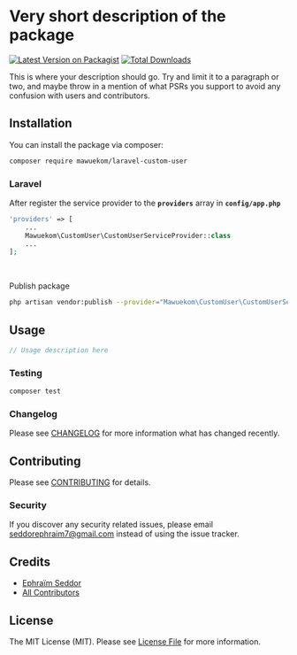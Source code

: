 # Very short description of the package

[![Latest Version on Packagist](https://img.shields.io/packagist/v/mawuekom/laravel-custom-user.svg?style=flat-square)](https://packagist.org/packages/mawuekom/laravel-custom-user)
[![Total Downloads](https://img.shields.io/packagist/dt/mawuekom/laravel-custom-user.svg?style=flat-square)](https://packagist.org/packages/mawuekom/laravel-custom-user)

This is where your description should go. Try and limit it to a paragraph or two, and maybe throw in a mention of what PSRs you support to avoid any confusion with users and contributors.

## Installation

You can install the package via composer:

```bash
composer require mawuekom/laravel-custom-user
```

### Laravel <br/>

After register the service provider to the **`providers`** array in **`config/app.php`**

```php
'providers' => [
    ...
    Mawuekom\CustomUser\CustomUserServiceProvider::class
    ...
];
```
<br/>

Publish package

```bash
php artisan vendor:publish --provider="Mawuekom\CustomUser\CustomUserServiceProvider"
```

## Usage

```php
// Usage description here
```

### Testing

```bash
composer test
```

### Changelog

Please see [CHANGELOG](CHANGELOG.md) for more information what has changed recently.

## Contributing

Please see [CONTRIBUTING](CONTRIBUTING.md) for details.

### Security

If you discover any security related issues, please email seddorephraim7@gmail.com instead of using the issue tracker.

## Credits

-   [Ephraïm Seddor](https://github.com/mawuekom)
-   [All Contributors](../../contributors)

## License

The MIT License (MIT). Please see [License File](LICENSE.md) for more information.
